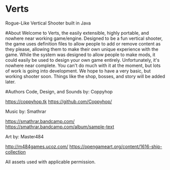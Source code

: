 # Verts
Rogue-Like Vertical Shooter built in Java

#About
Welcome to Verts, the easily extensible, highly portable, and nowhere near working game/engine. Designed to be a fun vertical shooter, the game uses definition files to allow people to add or remove content as they please, allowing them to make their own unique experience with the game. While the system was designed to allow people to make mods, it could easily be used to design your own game entirely.
Unfortunately, it's nowhere near complete. You can't do much with it at the moment, but lots of work is going into development. We hope to have a very basic, but working shooter soon. Things like the shop, bosses, and story will be added later.

#Authors
Code, Design, and Sounds by: Coppyhop

https://coppyhop.tk  https://github.com/Coppyhop/

Music by: Smathrar

https://smathrar.bandcamp.com/  https://smathrar.bandcamp.com/album/sample-text

Art by: Master484

http://m484games.ucoz.com/  https://opengameart.org/content/1616-ship-collection

All assets used with applicable permission.
